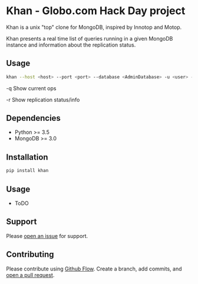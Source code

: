 # Khan - Globo.com Hack Day project

Khan is a unix "top" clone for MongoDB, inspired by Innotop and Motop.

Khan presents a real time list of queries running in a given MongoDB instance and information about the replication status.

## Usage

```sh
khan --host <host> --port <port> --database <AdminDatabase> -u <user> -p <password> [-q|-r]
```

-q Show current ops

-r Show replication status/info

## Dependencies

  * Python >= 3.5
  * MongoDB >= 3.0

## Installation


```sh
pip install khan
```

## Usage

* ToDO

## Support

Please [open an issue](https://github.com/globocom/khan/issues) for support.

## Contributing

Please contribute using [Github Flow](https://guides.github.com/introduction/flow/). Create a branch, add commits, and [open a pull request](https://github.com/globocom/mongo-top/compare/).

